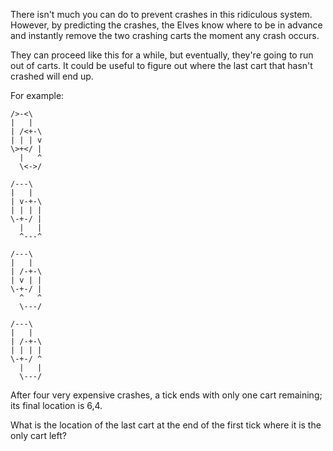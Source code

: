 There isn't much you can do to prevent crashes in this ridiculous system. However, by predicting the crashes, the Elves know where to be in advance and instantly remove the two crashing carts the moment any crash occurs.

They can proceed like this for a while, but eventually, they're going to run out of carts. It could be useful to figure out where the last cart that hasn't crashed will end up.

For example:

```
/>-<\    
|   |    
| /<+-\  
| | | v  
\>+</ |  
  |   ^  
  \<->/  

/---\    
|   |    
| v-+-\  
| | | |  
\-+-/ |  
  |   |  
  ^---^  

/---\    
|   |    
| /-+-\  
| v | |  
\-+-/ |  
  ^   ^  
  \---/  

/---\    
|   |    
| /-+-\  
| | | |  
\-+-/ ^  
  |   |  
  \---/  
```

After four very expensive crashes, a tick ends with only one cart remaining; its final location is 6,4.

What is the location of the last cart at the end of the first tick where it is the only cart left?